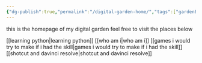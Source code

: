 ```yaml
---
{"dg-publish":true,"permalink":"/digital-garden-home/","tags":["gardenEntry"],"created":"2025-10-31T19:40:50.092+05:30","updated":"2025-11-01T09:37:00.436+05:30"}
---
```


this is the homepage of my digital garden feel free to visit the places below

[[learning python\|learning python]]
[[who am i\|who am i]]
[[games i would try to make if i had the skill\|games i would try to make if i had the skill]]
[[shotcut and davinci resolve\|shotcut and davinci resolve]]

